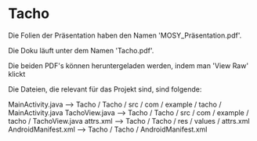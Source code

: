 Tacho
=====
Die Folien der Präsentation haben den Namen 'MOSY_Präsentation.pdf'.

Die Doku läuft unter dem Namen 'Tacho.pdf'.


Die beiden PDF's können heruntergeladen werden, indem man 'View Raw' klickt

Die Dateien, die relevant für das Projekt sind, sind folgende:

MainActivity.java --> Tacho / Tacho / src / com / example / tacho / MainActivity.java
TachoView.java --> Tacho / Tacho / src / com / example / tacho / TachoView.java
attrs.xml --> Tacho / Tacho / res / values / attrs.xml
AndroidManifest.xml --> Tacho / Tacho / AndroidManifest.xml
